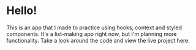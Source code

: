 # Hello!

This is an app that I made to practice using hooks, context and styled components. It's a list-making app right now, but I'm planning more functionality. Take a look around the code and view the live project here.